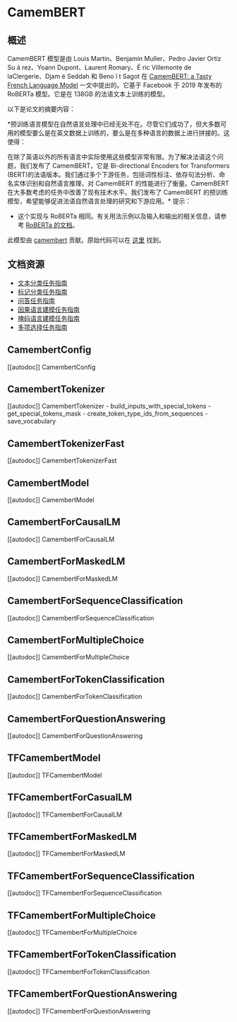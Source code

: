 <!--版权所有2020年The HuggingFace团队。保留所有权利。
根据 Apache 许可证第 2.0 版（“许可证”）的规定，您只能在符合以下条件的情况下使用此文件许可证。您可以在以下链接处获得许可证的副本
http://www.apache.org/licenses/LICENSE-2.0
除非适用法律或书面同意，按“现状”分发的软件根据许可证分发基础，不提供任何明示或暗示的保证或条件。有关许可证的详细信息特定语言的权限和限制，请参阅许可证。
⚠️ 请注意，此文件是 Markdown 格式的，但包含特定于我们的 doc-builder（类似于 MDX）的语法，可能无法在您的 Markdown 查看器中正确渲染。
-->
# CamemBERT

## 概述

CamemBERT 模型是由 Louis Martin、Benjamin Muller、Pedro Javier Ortiz Su á rez、Yoann Dupont、Laurent Romary、É ric Villemonte de laClergerie、Djam é Seddah 和 Beno î t Sagot 在 [CamemBERT: a Tasty French Language Model](https://arxiv.org/abs/1911.03894) 一文中提出的。它基于 Facebook 于 2019 年发布的 RoBERTa 模型。它是在 138GB 的法语文本上训练的模型。

以下是论文的摘要内容：

*预训练语言模型在自然语言处理中已经无处不在。尽管它们成功了，但大多数可用的模型要么是在英文数据上训练的，要么是在多种语言的数据上进行拼接的。这使得：

在除了英语以外的所有语言中实际使用这些模型非常有限。为了解决法语这个问题，我们发布了 CamemBERT，它是 Bi-directional Encoders for Transformers (BERT)的法语版本。我们通过多个下游任务，包括词性标注、依存句法分析、命名实体识别和自然语言推理，对 CamemBERT 的性能进行了衡量。CamemBERT 在大多数考虑的任务中改善了现有技术水平。我们发布了 CamemBERT 的预训练模型，希望能够促进法语自然语言处理的研究和下游应用。*
提示：


- 这个实现与 RoBERTa 相同。有关用法示例以及输入和输出的相关信息，请参考 [RoBERTa 的文档](roberta)。  

此模型由 [camembert](https://huggingface.co/camembert) 贡献。原始代码可以在 [这里](https://camembert-model.fr/) 找到。

## 文档资源


- [文本分类任务指南](../tasks/sequence_classification)
- [标记分类任务指南](../tasks/token_classification)
- [问答任务指南](../tasks/question_answering)
- [因果语言建模任务指南](../tasks/language_modeling)
- [掩码语言建模任务指南](../tasks/masked_language_modeling)
- [多项选择任务指南](../tasks/multiple_choice)

## CamembertConfig

[[autodoc]] CamembertConfig

## CamembertTokenizer

[[autodoc]] CamembertTokenizer
    - build_inputs_with_special_tokens
    - get_special_tokens_mask
    - create_token_type_ids_from_sequences
    - save_vocabulary

## CamembertTokenizerFast

[[autodoc]] CamembertTokenizerFast

## CamembertModel

[[autodoc]] CamembertModel

## CamembertForCausalLM

[[autodoc]] CamembertForCausalLM

## CamembertForMaskedLM

[[autodoc]] CamembertForMaskedLM

## CamembertForSequenceClassification

[[autodoc]] CamembertForSequenceClassification

## CamembertForMultipleChoice

[[autodoc]] CamembertForMultipleChoice

## CamembertForTokenClassification

[[autodoc]] CamembertForTokenClassification

## CamembertForQuestionAnswering

[[autodoc]] CamembertForQuestionAnswering

## TFCamembertModel

[[autodoc]] TFCamembertModel

## TFCamembertForCasualLM

[[autodoc]] TFCamembertForCausalLM

## TFCamembertForMaskedLM

[[autodoc]] TFCamembertForMaskedLM

## TFCamembertForSequenceClassification

[[autodoc]] TFCamembertForSequenceClassification

## TFCamembertForMultipleChoice

[[autodoc]] TFCamembertForMultipleChoice

## TFCamembertForTokenClassification

[[autodoc]] TFCamembertForTokenClassification

## TFCamembertForQuestionAnswering

[[autodoc]] TFCamembertForQuestionAnswering

